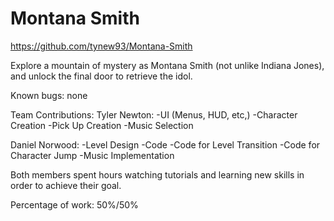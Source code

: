# Montana Smith

https://github.com/tynew93/Montana-Smith

Explore a mountain of mystery as Montana Smith (not unlike Indiana Jones), and unlock the final door to retrieve the idol.

Known bugs: none

Team Contributions:
Tyler Newton:
-UI (Menus, HUD, etc,)
-Character Creation
-Pick Up Creation
-Music Selection

Daniel Norwood:
-Level Design
-Code
  -Code for Level Transition
  -Code for Character Jump
-Music Implementation

Both members spent hours watching tutorials and learning new skills in order to achieve their goal.

Percentage of work: 50%/50%


